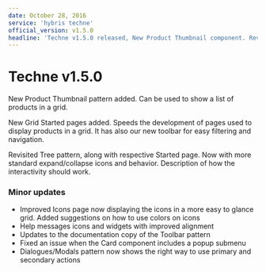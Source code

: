 ```yaml
---
date: October 28, 2016
service: 'hybris techne'
official_version: v1.5.0
headline: 'Techne v1.5.0 released, New Product Thumbnail component. Revisited Tree pattern.'
---
```


<h1>Techne v1.5.0</h1>
<p>New Product Thumbnail pattern added. Can be used to show a list of products in a grid.</p>
<p>New Grid Started pages added. Speeds the development of pages used to display products in a grid. It has also our new toolbar for easy filtering and navigation.</p>
<p>Revisited Tree pattern, along with respective Started page. Now with more standard expand/collapse icons and behavior. Description of how the interactivity should work.</b>

<h3>Minor updates</h3>
<ul>
    <li>Improved Icons page now displaying the icons in a more easy to glance grid. Added suggestions on how to use colors on icons</li>
    <li>Help messages icons and widgets with improved alignment</li>
    <li>Updates to the documentation copy of the Toolbar pattern</li>
    <li>Fixed an issue when the Card component includes a popup submenu</li>
    <li>Dialogues/Modals pattern now shows the right way to use primary and secondary actions</li>
</ul>

